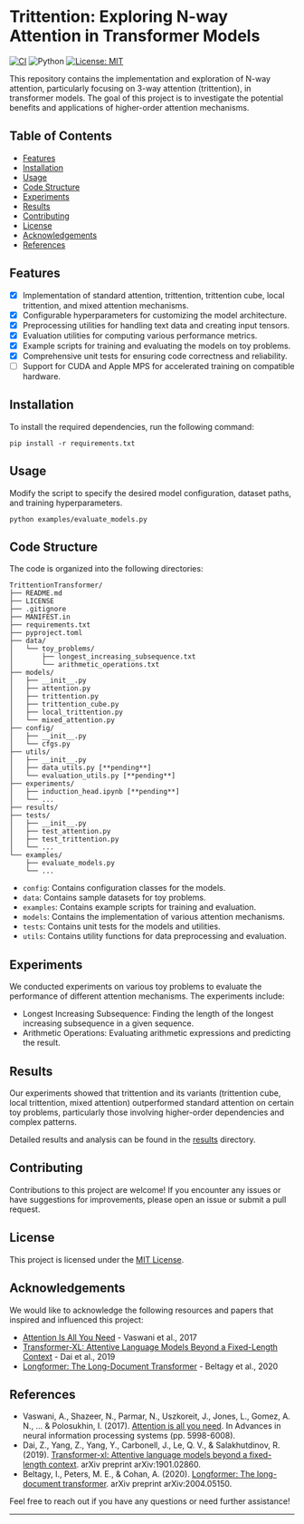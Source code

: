 # Trittention: Exploring N-way Attention in Transformer Models

[![CI](https://github.com/muditbhargava66/Trittention-Transformer/actions/workflows/ci.yml/badge.svg)](https://github.com/muditbhargava66/Trittention-Transformer/actions/workflows/ci.yml)
![Python](https://img.shields.io/badge/python-3.10-blue.svg)
[![License: MIT](https://img.shields.io/badge/license-MIT-blue.svg)](https://opensource.org/licenses/MIT)

This repository contains the implementation and exploration of N-way attention, particularly focusing on 3-way attention (trittention), in transformer models. The goal of this project is to investigate the potential benefits and applications of higher-order attention mechanisms.

## Table of Contents

- [Features](#features)
- [Installation](#installation)
- [Usage](#usage)
- [Code Structure](#code-structure)
- [Experiments](#experiments)
- [Results](#results)
- [Contributing](#contributing)
- [License](#license)
- [Acknowledgements](#acknowledgements)
- [References](#references)

## Features

- [x] Implementation of standard attention, trittention, trittention cube, local trittention, and mixed attention mechanisms.
- [x] Configurable hyperparameters for customizing the model architecture.
- [x] Preprocessing utilities for handling text data and creating input tensors.
- [x] Evaluation utilities for computing various performance metrics.
- [x] Example scripts for training and evaluating the models on toy problems.
- [x] Comprehensive unit tests for ensuring code correctness and reliability.
- [ ] Support for CUDA and Apple MPS for accelerated training on compatible hardware.

## Installation

To install the required dependencies, run the following command:

```
pip install -r requirements.txt
```

## Usage

Modify the script to specify the desired model configuration, dataset paths, and training hyperparameters.

```
python examples/evaluate_models.py
```

## Code Structure

The code is organized into the following directories:

```
TrittentionTransformer/
├── README.md
├── LICENSE
├── .gitignore
├── MANIFEST.in
├── requirements.txt
├── pyproject.toml
├── data/
│   └── toy_problems/
│       ├── longest_increasing_subsequence.txt
│       └── arithmetic_operations.txt
├── models/
│   ├── __init__.py
│   ├── attention.py
│   ├── trittention.py
│   ├── trittention_cube.py
│   ├── local_trittention.py
│   └── mixed_attention.py
├── config/
│   ├── __init__.py
│   └── cfgs.py
├── utils/
│   ├── __init__.py
│   ├── data_utils.py [**pending**]
│   └── evaluation_utils.py [**pending**]
├── experiments/
│   ├── induction_head.ipynb [**pending**]
│   └── ...
├── results/
├── tests/
│   ├── __init__.py
│   ├── test_attention.py
│   ├── test_trittention.py
│   └── ...
└── examples/
    ├── evaluate_models.py
    └── ...
```

- `config`: Contains configuration classes for the models.
- `data`: Contains sample datasets for toy problems.
- `examples`: Contains example scripts for training and evaluation.
- `models`: Contains the implementation of various attention mechanisms.
- `tests`: Contains unit tests for the models and utilities.
- `utils`: Contains utility functions for data preprocessing and evaluation.

## Experiments

We conducted experiments on various toy problems to evaluate the performance of different attention mechanisms. The experiments include:

- Longest Increasing Subsequence: Finding the length of the longest increasing subsequence in a given sequence.
- Arithmetic Operations: Evaluating arithmetic expressions and predicting the result.

## Results

Our experiments showed that trittention and its variants (trittention cube, local trittention, mixed attention) outperformed standard attention on certain toy problems, particularly those involving higher-order dependencies and complex patterns.

Detailed results and analysis can be found in the [results](results/) directory.

## Contributing

Contributions to this project are welcome! If you encounter any issues or have suggestions for improvements, please open an issue or submit a pull request.

## License

This project is licensed under the [MIT License](LICENSE).

## Acknowledgements

We would like to acknowledge the following resources and papers that inspired and influenced this project:

- [Attention Is All You Need](https://arxiv.org/abs/1706.03762) - Vaswani et al., 2017
- [Transformer-XL: Attentive Language Models Beyond a Fixed-Length Context](https://arxiv.org/abs/1901.02860) - Dai et al., 2019
- [Longformer: The Long-Document Transformer](https://arxiv.org/abs/2004.05150) - Beltagy et al., 2020

## References

- Vaswani, A., Shazeer, N., Parmar, N., Uszkoreit, J., Jones, L., Gomez, A. N., ... & Polosukhin, I. (2017). [Attention is all you need](https://arxiv.org/abs/1706.03762). In Advances in neural information processing systems (pp. 5998-6008).
- Dai, Z., Yang, Z., Yang, Y., Carbonell, J., Le, Q. V., & Salakhutdinov, R. (2019). [Transformer-xl: Attentive language models beyond a fixed-length context](https://arxiv.org/abs/1901.02860). arXiv preprint arXiv:1901.02860.
- Beltagy, I., Peters, M. E., & Cohan, A. (2020). [Longformer: The long-document transformer](https://arxiv.org/abs/2004.05150). arXiv preprint arXiv:2004.05150.

Feel free to reach out if you have any questions or need further assistance!

---